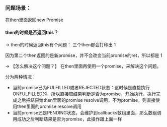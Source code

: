### 问题场景：
在then里面返回new Promise

#### then的时候是否返回this？

-> then的时候返回this有个问题：
三个then都会打印出 1

因为第二个then返回的是新promise，并不会改变当前promise的ret，所以都是 1 

-> 【怎么解决这个问题？】
在then里面再使用一个promise，来解决这个问题。

分为两种情况：
* 当前promise已为FULFILLED或者REJECTED状态：这时候是直接执行ONFULFILLED的，所以直接取结果判断是否为promise，开始执行，执行完成之后把结果给then里面的promise resolve调用，不为promise，则直接使用then里面的promise resolve调用
* 当前promise还是PENDING状态，会维护到callbacks数组里面，那么数组调用成功之后判断结果是否为promise，此操作跟上面一样